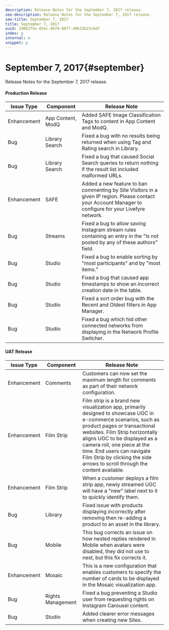 ```yaml
---
description: Release Notes for the September 7, 2017 release.
seo-description: Release Notes for the September 7, 2017 release.
seo-title: September 7, 2017
title: September 7, 2017
uuid: 29062f5e-654c-4679-80f7-d9b33b23cbd7
index: y
internal: n
snippet: y
---
```


# September 7, 2017{#september}

Release Notes for the September 7, 2017 release.

#### Production Release
| **Issue Type** |**Component** |**Release Note** |
|---|---|---|
|  Enhancement | App Content, ModQ | Added SAFE Image Classification Tags to content in App Content and ModQ. |
|  Bug | Library Search | Fixed a bug with no results being returned when using Tag and Rating search in Library. |
|  Bug | Library Search | Fixed a bug that caused Social Search queries to return nothing if the result list included malformed URLs. |
|  Enhancement | SAFE | Added a new feature to ban commenting by Site Visitors in a given IP region. Please contact your Account Manager to configure for your Livefyre network. |
|  Bug | Streams | Fixed a bug to allow saving Instagram stream rules containing an entry in the "Is not posted by any of these authors" field. |
|  Bug | Studio | Fixed a bug to enable sorting by "most participants" and by "most items." |
|  Bug | Studio | Fixed a bug that caused app timestamps to show an incorrect creation date in the table. |
|  Bug | Studio | Fixed a sort order bug with the Recent and Oldest filters in App Manager. |
|  Bug | Studio | Fixed a bug which hid other connected networks from displaying in the Network Profile Switcher. |

#### UAT Release
| **Issue Type** |**Component** |**Release Note** |
|---|---|---|
|  Enhancement | Comments | Customers can now set the maximum length for comments as part of their network configuration.  |
|  Enhancement | Film Strip | Film strip is a brand new visualization app, primarily designed to showcase UGC in e-commerce scenarios, such as product pages or transactional websites. Film Strip horizontally aligns UGC to be displayed as a camera roll, one piece at the time. End users can navigate Film Strip by clicking the side arrows to scroll through the content available.  |
|  Enhancement | Film Strip | When a customer deploys a film strip app, newly streamed UGC will have a "new" label next to it to quickly identify them. |
|  Bug | Library | Fixed issue with products displaying incorrectly after removing then re-adding a product to an asset in the library. |
|  Bug | Mobile | This bug corrects an issue on how nested replies rendered in Mobile when avatars were disabled, they did not use to nest, but this fix corrects it.  |
|  Enhancement | Mosaic | This is a new configuration that enables customers to specify the number of cards to be displayed in the Mosaic visualization app.  |
|  Bug | Rights Management | Fixed a bug preventing a Studio user from requesting rights on Instagram Carousel content. |
|  Bug | Studio | Added clearer error messages when creating new Sites. |

